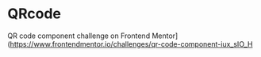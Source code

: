 # QRcode
QR code component challenge on Frontend Mentor](https://www.frontendmentor.io/challenges/qr-code-component-iux_sIO_H
